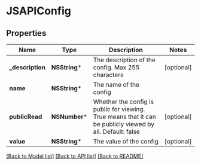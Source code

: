# JSAPIConfig

## Properties
Name | Type | Description | Notes
------------ | ------------- | ------------- | -------------
**_description** | **NSString*** | The description of the config.  Max 255 characters | [optional] 
**name** | **NSString*** | The name of the config | 
**publicRead** | **NSNumber*** | Whether the config is public for viewing. True means that it can be publicly viewed by all. Default: false | [optional] 
**value** | **NSString*** | The value of the config | [optional] 

[[Back to Model list]](../README.md#documentation-for-models) [[Back to API list]](../README.md#documentation-for-api-endpoints) [[Back to README]](../README.md)


